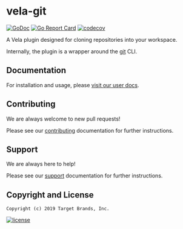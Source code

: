 # vela-git

[![GoDoc](https://godoc.org/github.com/go-vela/vela-git?status.svg)](https://godoc.org/github.com/go-vela/vela-git)
[![Go Report Card](https://goreportcard.com/badge/go-vela/vela-git)](https://goreportcard.com/report/go-vela/vela-git)
[![codecov](https://codecov.io/gh/go-vela/vela-git/branch/master/graph/badge.svg)](https://codecov.io/gh/go-vela/vela-git)

A Vela plugin designed for cloning repositories into your workspace.

Internally, the plugin is a wrapper around the [git](https://git-scm.com/) CLI.

## Documentation

For installation and usage, please [visit our user docs](https://go-vela.github.io/docs).

## Contributing

We are always welcome to new pull requests!

Please see our [contributing](CONTRIBUTING.md) documentation for further instructions.

## Support

We are always here to help!

Please see our [support](SUPPORT.md) documentation for further instructions.

## Copyright and License

```
Copyright (c) 2019 Target Brands, Inc.
```

[![license](https://img.shields.io/crates/l/gl.svg)](LICENSE)
